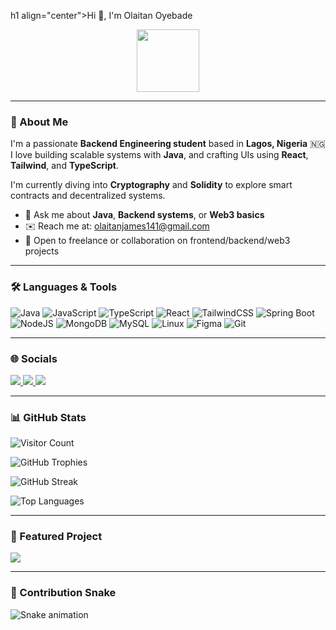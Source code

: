 h1 align="center">Hi 👋, I'm Olaitan Oyebade</h1>
<p align="center">
  <img src="https://user-images.githubusercontent.com/18350557/176309783-0785949b-9127-417c-8b55-ab5a4333674e.gif" width="100"/>
</p>

---

### 🚀 About Me

I'm a passionate **Backend Engineering student** based in **Lagos, Nigeria** 🇳🇬  
I love building scalable systems with **Java**, and crafting UIs using **React**, **Tailwind**, and **TypeScript**.  

I'm currently diving into **Cryptography** and **Solidity** to explore smart contracts and decentralized systems.

- 💬 Ask me about **Java**, **Backend systems**, or **Web3 basics**
- ✉️ Reach me at: [olaitanjames141@gmail.com](mailto:olaitanjames141@gmail.com)
- 🤝 Open to freelance or collaboration on frontend/backend/web3 projects

---

### 🛠️ Languages & Tools

![Java](https://img.shields.io/badge/Java-%23ED8B00.svg?style=for-the-badge&logo=java&logoColor=white)
![JavaScript](https://img.shields.io/badge/JavaScript-%23323330.svg?style=for-the-badge&logo=javascript&logoColor=%23F7DF1E)
![TypeScript](https://img.shields.io/badge/TypeScript-%23007ACC.svg?style=for-the-badge&logo=typescript&logoColor=white)
![React](https://img.shields.io/badge/React-%2320232a.svg?style=for-the-badge&logo=react&logoColor=%2361DAFB)
![TailwindCSS](https://img.shields.io/badge/TailwindCSS-%2338B2AC.svg?style=for-the-badge&logo=tailwind-css&logoColor=white)
![Spring Boot](https://img.shields.io/badge/SpringBoot-6DB33F?style=for-the-badge&logo=springboot&logoColor=white)
![NodeJS](https://img.shields.io/badge/Node.js-339933?style=for-the-badge&logo=nodedotjs&logoColor=white)
![MongoDB](https://img.shields.io/badge/MongoDB-4EA94B?style=for-the-badge&logo=mongodb&logoColor=white)
![MySQL](https://img.shields.io/badge/MySQL-005C84?style=for-the-badge&logo=mysql&logoColor=white)
![Linux](https://img.shields.io/badge/Linux-FCC624?style=for-the-badge&logo=linux&logoColor=black)
![Figma](https://img.shields.io/badge/Figma-F24E1E?style=for-the-badge&logo=figma&logoColor=white)
![Git](https://img.shields.io/badge/Git-F05032?style=for-the-badge&logo=git&logoColor=white)

---

### 🌐 Socials

<p align="left">
  <a href="https://github.com/Stufna4lagos" target="_blank">
    <img src="https://img.shields.io/badge/GitHub-%2312100E.svg?style=for-the-badge&logo=github&logoColor=white" />
  </a>
  <a href="https://linkedin.com/in/your-link" target="_blank">
    <img src="https://img.shields.io/badge/LinkedIn-%230077B5.svg?style=for-the-badge&logo=linkedin&logoColor=white" />
  </a>
  <a href="https://your-portfolio.com" target="_blank">
    <img src="https://img.shields.io/badge/Portfolio-%230077B5.svg?style=for-the-badge&logo=internetexplorer&logoColor=white" />
  </a>
</p>

---

### 📊 GitHub Stats

![Visitor Count](https://komarev.com/ghpvc/?username=Stufna4lagos&color=blue&style=flat-square)

![GitHub Trophies](https://github-profile-trophy.vercel.app/?username=Stufna4lagos&theme=monokai&row=1&no-frame=true)

![GitHub Streak](https://github-readme-streak-stats.herokuapp.com/?user=Stufna4lagos&theme=black-ice&hide_border=true)

![Top Languages](https://github-readme-stats.vercel.app/api/top-langs/?username=Stufna4lagos&layout=compact&theme=tokyonight&hide_border=true)

---

### 📌 Featured Project

<a href="https://github.com/Stufna4lagos/realestateapp">
  <img src="https://github-readme-stats.vercel.app/api/pin/?username=Stufna4lagos&repo=realestateapp&theme=tokyonight&hide_border=true" />
</a>

---

### 🐍 Contribution Snake

![Snake animation](https://github.com/Stufna4lagos/Stufna4lagos/blob/output/github-contribution-grid-snake.svg)

